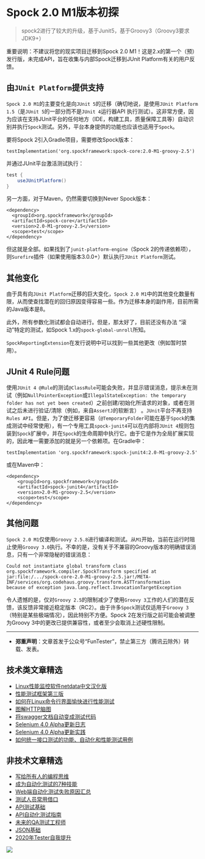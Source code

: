 # Spock 2.0 M1版本初探



> spock2进行了较大的升级，基于Junit5，基于Groovy3（Groovy3要求JDK9+）

重要说明：不建议将您的现实项目迁移到Spock 2.0 M1！这是2.x的第一个（预）发行版，未完成API，旨在收集与内部Spock迁移到JUnit Platform有关的用户反馈。

## 由`JUnit Platform`提供支持

`Spock 2.0 M1`的主要变化是向`JUnit 5`的迁移（确切地说，是使用`JUnit Platform 1.5`（是`JUnit 5`的一部分而不是`JUnit 4`运行器API 执行测试）。这非常方便，因为应该在支持JUnit平台的任何地方（IDE，构建工具，质量保障工具等）自动识别并执行`Spock`测试。另外，平台本身提供的功能也应该也适用于`Spock`。

要将Spock 2引入Gradle项目，需要修改Spock版本：

`testImplementation('org.spockframework:spock-core:2.0-M1-groovy-2.5')`

并通过JUnit平台激活测试执行：


```Groovy
test {
    useJUnitPlatform()
}
```
另一方面，对于Maven，仍然需要切换到Never Spock版本：

```
<dependency>
  <groupId>org.spockframework</groupId>
  <artifactId>spock-core</artifactId>
  <version>2.0-M1-groovy-2.5</version>
  <scope>test</scope>
</dependency>
```

但这就是全部。如果找到了`junit-platform-engine`（Spock 2的传递依赖项），则`Surefire`插件（如果使用版本3.0.0+）默认执行`JUnit Platform`测试。

## 其他变化

由于具有向`JUnit Platform`迁移的巨大变化，`Spock 2.0 M1`中的其他变化数量有限，从而使查找潜在的回归原因变得容易一些。作为迁移本身的副作用，目前所需的Java版本是8。

此外，所有参数化测试都会自动进行。但是，那太好了，目前还没有办法 “滚动”特定的测试，如Spock 1.x的`spock-global-unroll`所知。

`SpockReportingExtension`在发行说明中可以找到一些其他更改（例如暂时禁用）。


## JUnit 4 Rule问题

使用`JUnit 4 @Rule`的测试`@ClassRule`可能会失败，并显示错误消息，提示未在测试（例如`NullPointerException`或`IllegalStateException: the temporary folder has not yet been created`）之前创建/初始化所请求的对象，或者在测试之后未进行验证/清除（例如，来自`AssertJ`的软断言） 。`JUnit`平台不再支持`Rules API`。但是，为了使迁移更容易（`@TemporaryFolder`可能在基于`Spock`的集成测试中经常使用），有一个专用工具`spock-junit4`可以在内部将`JUnit 4`规则包装到`Spock`扩展中，并在`Spock`的生命周期中执行它。由于它是作为全局扩展实现的，因此唯一需要添加的就是另一个依赖项。在Gradle中：

`testImplementation 'org.spockframework:spock-junit4:2.0-M1-groovy-2.5'`

或在Maven中：

```
<dependency>
    <groupId>org.spockframework</groupId>
    <artifactId>spock-junit4</artifactId>
    <version>2.0-M1-groovy-2.5</version>
    <scope>test</scope>
</dependency>
```

## 其他问题

`Spock 2.0 M1`仅使用`Groovy 2.5.8`进行编译和测试。从`M1`开始，当前在运行时阻止使用`Groovy 3.0`执行。不幸的是，没有关于不兼容的Groovy版本的明确错误消息，只有一个非常隐秘的错误消息：

```
Could not instantiate global transform class org.spockframework.compiler.SpockTransform specified at
jar:file:/.../spock-core-2.0-M1-groovy-2.5.jar!/META-INF/services/org.codehaus.groovy.transform.ASTTransformation
because of exception java.lang.reflect.InvocationTargetException
```

令人遗憾的是，仅对`Groovy 2.5`的限制减少了使用`Groovy 3`工作的人们的潜在反馈，该反馈非常接近稳定版本（RC2）。由于许多`Spock`测试仅适用于`Groovy 3`（特别是某些极端情况），因此特别不方便。Spock 2在发行版之前可能会被调整为Groovy 3中的更改已提供兼容性，或者至少会取消上述硬性限制。

---
* **郑重声明**：文章首发于公众号“FunTester”，禁止第三方（腾讯云除外）转载、发表。

## 技术类文章精选

- [Linux性能监控软件netdata中文汉化版](https://mp.weixin.qq.com/s/fdXtK-5WwKnxjLZdyg6-nA)
- [性能测试框架第三版](https://mp.weixin.qq.com/s/Mk3PoH7oJX7baFmbeLtl_w)
- [如何在Linux命令行界面愉快进行性能测试](https://mp.weixin.qq.com/s/fwGqBe1SpA2V0lPfAOd04Q)
- [图解HTTP脑图](https://mp.weixin.qq.com/s/100Vm8FVEuXs0x6rDGTipw)
- [将swagger文档自动变成测试代码](https://mp.weixin.qq.com/s/SY8mVenj0zMe5b47GS9VSQ)
- [Selenium 4.0 Alpha更新日志](https://mp.weixin.qq.com/s/tU7sm-pcbpRNwDU9D3OVTQ)
- [Selenium 4.0 Alpha更新实践](https://mp.weixin.qq.com/s/yT9wpO5o5aWBUus494TIHw)
- [如何统一接口测试的功能、自动化和性能测试用例](https://mp.weixin.qq.com/s/1xqtXNVw7BdUa03nVcsMTg)

## 非技术文章精选

- [写给所有人的编程思维](https://mp.weixin.qq.com/s/Oj33UCnYfbUgzsBzEm2GPQ)
- [成为自动化测试的7种技能](https://mp.weixin.qq.com/s/e-HAGMO0JLR7VBBWLvk0dQ)
- [Web端自动化测试失败原因汇总](https://mp.weixin.qq.com/s/qzFth-Q9e8MTms1M8L5TyA)
- [测试人员常用借口](https://mp.weixin.qq.com/s/0k_Ciud2sOpRb5PPiVzECw)
- [API测试基础](https://mp.weixin.qq.com/s/bkbUEa9CF21xMYSlhPcULw)
- [API自动化测试指南](https://mp.weixin.qq.com/s/uy_Vn_ZVUEu3YAI1gW2T_A)
- [未来的QA测试工程师](https://mp.weixin.qq.com/s/ngL4sbEjZm7OFAyyWyQ3nQ)
- [JSON基础](https://mp.weixin.qq.com/s/tnQmAFfFbRloYp8J9TYurw)
- [2020年Tester自我提升](https://mp.weixin.qq.com/s/vuhUp85_6Sbg6ReAN3TTSQ)

![](https://mmbiz.qpic.cn/mmbiz_jpg/13eN86FKXzCxr0Sa2MXpNKicZE024zJm73r4hrjticMMYViagtaSXxwsyhmRmOrdXPXfS5zB2ILHtaqNSoWGRwa8Q/640)